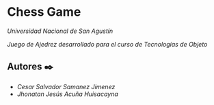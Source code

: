 # Chess Game
_Universidad Nacional de San Agustín_

_Juego de Ajedrez desarrollado para el curso de Tecnologías de Objeto_

## Autores ✒️
* *Cesar Salvador Samanez Jimenez* 
* *Jhonatan Jesús Acuña Huisacayna* 
